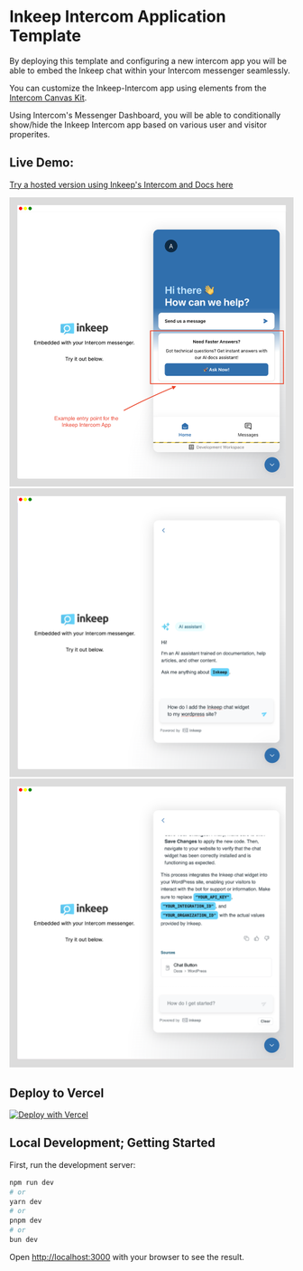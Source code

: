 # Inkeep Intercom Application Template

By deploying this template and configuring a new intercom app you will be able to embed the Inkeep chat within your Intercom messenger seamlessly.

You can customize the Inkeep-Intercom app using elements from the [Intercom Canvas Kit](https://developers.intercom.com/docs/canvas-kit).

Using Intercom's Messenger Dashboard, you will be able to conditionally show/hide the Inkeep Intercom app based on various user and visitor properites. 


## Live Demo:
[Try a hosted version using Inkeep's Intercom and Docs here](https://inkeep-within-intercom.vercel.app/)

![Example Inkeep Intercom Messenger App Presentation Entry Point](docs/assets/framed_inkeep_intercom_example_entry.png)
![Example Messenger Input interaction](docs/assets/framed_inkeep_intercom_example_chat_session_input.png)
![Example Messenger Output interaction](docs/assets/framed_inkeep_intercom_example_chat_session_output.png)


## Deploy to Vercel
[![Deploy with Vercel](https://vercel.com/button)](https://vercel.com/new/clone?repository-url=https%3A%2F%2Fgithub.com%2Finkeep%2Finkeep-within-intercom&env=NEXT_PUBLIC_INTERCOM_APP_ID,INKEEP_API_KEY,INKEEP_INTEGRATION_ID,INKEEP_ORGANIZATION_ID&envDescription=API%20Keys%20needed%20for%20setting%20up%20the%20Inkeep%20Chat&envLink=https%3A%2F%2Fdocs.inkeep.com%2Fintegrations%2Fnextjs%2Fsearch-bar%23get-inkeep-api-key&project-name=my-inkeep-intercom-app&repository-name=my-inkeep-intercom-app)


## Local Development; Getting Started

First, run the development server:

```bash
npm run dev
# or
yarn dev
# or
pnpm dev
# or
bun dev
```

Open [http://localhost:3000](http://localhost:3000) with your browser to see the result.
